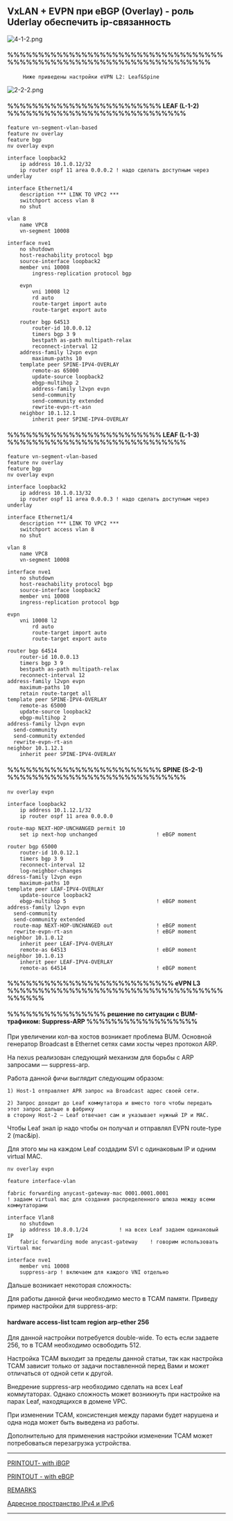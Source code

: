 ## VxLAN + EVPN при eBGP (Overlay) - роль Uderlay обеспечить ip-связанность

![4-1-2.png](4-1-2.png)
#### %%%%%%%%%%%%%%%%%%%%%%%%%%%%%%%%%%%%%%%%%%%%%%%%%%%%%%%%%%%%%%%%%%%%
         Ниже приведены настройки eVPN L2: Leaf&Spine

![2-2-2.png](2-2-2.png)
		 
#### %%%%%%%%%%%%%%%%%%%%%%%%% LEAF (L-1-2) %%%%%%%%%%%%%%%%%%%%%%%%%%%%%
	feature vn-segment-vlan-based
	feature nv overlay
	feature bgp
	nv overlay evpn
	
	interface loopback2
		ip address 10.1.0.12/32  
		ip router ospf 11 area 0.0.0.2 ! надо сделать доступным через underlay

	interface Ethernet1/4
		description *** LINK TO VPC2 ***
		switchport access vlan 8
		no shut

	vlan 8
		name VPC8
		vn-segment 10008
	
	interface nve1
		no shutdown
		host-reachability protocol bgp
		source-interface loopback2
		member vni 10008
			ingress-replication protocol bgp 

		evpn
			vni 10008 l2
			rd auto
			route-target import auto
			route-target export auto

		router bgp 64513
			router-id 10.0.0.12
			timers bgp 3 9
			bestpath as-path multipath-relax
			reconnect-interval 12
		address-family l2vpn evpn
			maximum-paths 10
		template peer SPINE-IPV4-OVERLAY
			remote-as 65000
			update-source loopback2
			ebgp-multihop 2
			address-family l2vpn evpn
			send-community
			send-community extended
			rewrite-evpn-rt-asn
		neighbor 10.1.12.1
			inherit peer SPINE-IPV4-OVERLAY
			
#### %%%%%%%%%%%%%%%%%%%%%%%%% LEAF (L-1-3) %%%%%%%%%%%%%%%%%%%%%%%%%%%%%
	feature vn-segment-vlan-based
	feature nv overlay
	feature bgp
	nv overlay evpn

	interface loopback2
		ip address 10.1.0.13/32  
		ip router ospf 11 area 0.0.0.3 ! надо сделать доступным через underlay

	interface Ethernet1/4
		description *** LINK TO VPC2 ***
		switchport access vlan 8
		no shut

	vlan 8
		name VPC8
		vn-segment 10008

	interface nve1
		no shutdown
		host-reachability protocol bgp
		source-interface loopback2
		member vni 10008
		ingress-replication protocol bgp 

	evpn
		vni 10008 l2
			rd auto
			route-target import auto
			route-target export auto

	router bgp 64514
		router-id 10.0.0.13
		timers bgp 3 9
		bestpath as-path multipath-relax
		reconnect-interval 12
	address-family l2vpn evpn
		maximum-paths 10
		retain route-target all
	template peer SPINE-IPV4-OVERLAY
		remote-as 65000
		update-source loopback2
		ebgp-multihop 2
    address-family l2vpn evpn
      send-community
      send-community extended
      rewrite-evpn-rt-asn
	neighbor 10.1.12.1
		inherit peer SPINE-IPV4-OVERLAY

#### %%%%%%%%%%%%%%%%%%%%%%%%% SPINE (S-2-1) %%%%%%%%%%%%%%%%%%%%%%%%%%%%%
	nv overlay evpn

	interface loopback2
		ip address 10.1.12.1/32
		ip router ospf 11 area 0.0.0.0
	
	route-map NEXT-HOP-UNCHANGED permit 10
		set ip next-hop unchanged                   ! eBGP moment
  
	router bgp 65000
		router-id 10.0.12.1
		timers bgp 3 9
		reconnect-interval 12
		log-neighbor-changes
	ddress-family l2vpn evpn
		maximum-paths 10
	template peer LEAF-IPV4-OVERLAY
		update-source loopback2
		ebgp-multihop 5                             ! eBGP moment
    address-family l2vpn evpn
      send-community
      send-community extended
      route-map NEXT-HOP-UNCHANGED out  			! eBGP moment
	  rewrite-evpn-rt-asn 							! eBGP moment
	neighbor 10.1.0.12
		inherit peer LEAF-IPV4-OVERLAY
		remote-as 64513  							! eBGP moment
	neighbor 10.1.0.13
		inherit peer LEAF-IPV4-OVERLAY
		remote-as 64514  							! eBGP moment

#### %%%%%%%%%%%%%%%%%%%%%%%%%%% eVPN L3 %%%%%%%%%%%%%%%%%%%%%%%%%%%%%%%%%%%%%%%%%



		 
#### %%%%%%%%%%%%%%%% решение по ситуации с BUM-трафиком: Suppress-ARP %%%%%%%%%%%%%%%%%%
При увеличении кол-ва хостов возникает проблема BUM. Основной генератор Broadcast в Ethernet сетях сами хосты через протокол ARP.

На nexus реализован следующий механизм для борьбы с ARP запросами — suppress-arp.

Работа данной фичи выглядит следующим образом:

    1) Host-1 отправляет APR запрос на Broadcast адрес своей сети.
	
    2) Запрос доходит до Leaf коммутатора и вместо того чтобы передать этот запрос дальше в фабрику
	в сторону Host-2 — Leaf отвечает сам и указывает нужный IP и MAC.
	
Чтобы Leaf знал ip надо чтобы он получал и отправлял EVPN route-type 2 (mac&ip).

Для этого мы на каждом Leaf создадим SVI c одинаковым IP и одним virtual MAC.

    nv overlay evpn

	feature interface-vlan

	fabric forwarding anycast-gateway-mac 0001.0001.0001
    ! задаем virtual mac для создания распределенного шлюза между всеми коммутаторами

	interface Vlan8
		no shutdown
		ip address 10.8.0.1/24          ! на всех Leaf задаем одинаковый IP
		fabric forwarding mode anycast-gateway    ! говорим использовать Virtual mac

	interface nve1
		member vni 10008   
		suppress-arp ! включаем для каждого VNI отдельно

Дальше возникает некоторая сложность:

Для работы данной фичи необходимо место в TCAM памяти. Приведу пример настройки для suppress-arp:

#### hardware access-list tcam region arp-ether 256

Для данной настройки потребуется double-wide. То есть если задаете 256, то в TCAM необходимо освободить 512.

Настройка TCAM выходит за пределы данной статьи, так как настройка TCAM зависит только от задачи поставленной перед Вами и может отличаться от одной сети к другой.

Внедрение suppress-arp необходимо сделать на всех Leaf коммутаторах. Однако сложность может возникнуть при настройке на парах Leaf, находящихся в домене VPC.

При изменении TCAM, консистенция между парами будет нарушена и одна нода может быть выведена из работы.

Дополнительно для применения настройки изменении TCAM может потребоваться перезагрузка устройства.


-------------------------------------------------------------------------------------------------------------


[PRINTOUT- with iBGP](https://github.com/dknet77/VxLAN/tree/main/LABS/2-1/OUPUT/VxLAN_iBGP.txt)

[PRINTOUT - with eBGP](https://github.com/dknet77/VxLAN/tree/main/LABS/2-1/OUPUT/eBGP.txt)

[REMARKS](https://github.com/dknet77/VxLAN/tree/main/LABS/2-1/APPENDIX/NB.txt)

[Адресное пространство IPv4 и IPv6](https://github.com/dknet77/VxLAN/tree/main/LABS/1-4/ip-plan.md)

-------------------------------------------------------------------------------------------------------------


